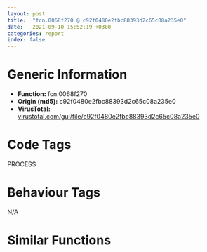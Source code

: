 ```yaml
---
layout: post
title:  "fcn.0068f270 @ c92f0480e2fbc88393d2c65c08a235e0"
date:   2021-09-10 15:52:19 +0300
categories: report
index: false
---
```


# Generic Information
- **Function:** fcn.0068f270
- **Origin (md5):** c92f0480e2fbc88393d2c65c08a235e0
- **VirusTotal:** [virustotal.com/gui/file/c92f0480e2fbc88393d2c65c08a235e0][virustotal_ref]

# Code Tags
<span class="tag" id="PROCESS">PROCESS</span>


# Behaviour Tags
<span class="bhv-tag" id="na">N/A</span>

# Similar Functions
<script type="text/javascript" src="https://www.gstatic.com/charts/loader.js"></script>
<script type="text/javascript">

    google.charts.load('current', {'packages':['corechart']});
    google.charts.setOnLoadCallback(drawChart);

    function drawChart() {
    var data = new google.visualization.DataTable();
        data.addColumn('number', 'X');
        data.addColumn('number', 'Y');
        data.addColumn({type: 'string', role: 'tooltip', 'p': {'html': true}});
        data.addColumn({'type': 'string', 'role': 'style'});
        
        data.addRows([
    [0, 0, '<b><a href="/report/fcn.0068f270@c92f0480e2fbc88393d2c65c08a235e0">fcn.0068f270</a><br>@c92f0480e2fbc88393d2c65c08a235e0</b><br>push edi<br>push esi<br>push ebx<br>sub esp, 0x440<br>mov ebx, dword[esp+0x450]<br>test ebx, ebx<br>je 0x68f3e0<br>call dword[sym.imp.KERNEL32.dll_GetCurrentProcess]<br>lea edx, [esp+0x2c]<br>mov dword[esp+4], 0x20008<br>mov dword[esp], eax<br>mov dword[esp+8], edx<br>call dword[sym.imp.ADVAPI32.dll_OpenProcessToken]<br>sub esp, 0xc<br>test eax, eax<br>je 0x68f365<br>mov eax, dword[esp+0x2c]<br>lea esi, [esp+0x30]<br>lea edi, [esp+0x238]<br>mov dword[esp+0x30], 0x104<br>mov dword[esp+8], esi<br>mov dword[esp+4], edi<br>mov dword[esp], eax<br>call dword[sym.imp.USERENV.dll_GetUserProfileDirectoryW]<br>sub esp, 0xc<br>test eax, eax<br>jne 0x68f314<br>call dword[sym.imp.KERNEL32.dll_GetLastError]<br>mov ebx, eax<br>mov eax, dword[esp+0x2c]<br>mov dword[esp], eax<br>call dword[sym.imp.KERNEL32.dll_CloseHandle]<br>sub esp, 4<br>cmp ebx, 0x7a<br>je 0x68f408<br>mov dword[esp], ebx<br>call fcn.0066e3a0<br>add esp, 0x440<br>pop ebx<br>pop esi<br>pop edi<br>ret <br>mov eax, dword[esp+0x2c]<br>mov dword[esp], eax<br>call dword[sym.imp.KERNEL32.dll_CloseHandle]<br>sub esp, 4<br>mov dword[esp+4], esi<br>lea esi, [esp+0x36]<br>mov dword[esp+0x30], 0x101<br>mov dword[esp], esi<br>call dword[sym.imp.ADVAPI32.dll_GetUserNameW]<br>sub esp, 8<br>test eax, eax<br>jne 0x68f380<br>call dword[sym.imp.KERNEL32.dll_GetLastError]<br>cmp eax, 0x7a<br>je 0x68f408<br>mov dword[esp], eax<br>call fcn.0066e3a0<br>add esp, 0x440<br>pop ebx<br>pop esi<br>pop edi<br>ret <br>call dword[sym.imp.KERNEL32.dll_GetLastError]<br>mov dword[esp], eax<br>call fcn.0066e3a0<br>add esp, 0x440<br>pop ebx<br>pop esi<br>pop edi<br>ret <br>lea eax, [ebx+0x10]<br>mov dword[ebx+0x10], 0<br>mov dword[esp+4], 0xffffffff<br>mov dword[esp], edi<br>mov dword[esp+8], eax<br>call fcn.0068eb40<br>test eax, eax<br>jne 0x68f30a<br>mov dword[ebx], 0<br>mov dword[esp+8], ebx<br>mov dword[esp+4], 0xffffffff<br>mov dword[esp], esi<br>call fcn.0068eb40<br>test eax, eax<br>jne 0x68f3f0<br>mov dword[ebx+0xc], 0<br>mov dword[ebx+4], 0xffffffff<br>mov dword[ebx+8], 0xffffffff<br>jmp 0x68f30a<br>mov eax, 0xfffff019<br>jmp 0x68f30a<br>mov edx, dword[ebx+0x10]<br>mov dword[esp+0x1c], eax<br>mov dword[esp], edx<br>call fcn.0066b4a0<br>mov eax, dword[esp+0x1c]<br>jmp 0x68f30a<br>mov eax, 0xfffff027<br>jmp 0x68f30a<br><eoc> ', 'point { fill-color: #e0440e; }'],

        ]);

    var options = {
        title: 'Similarity Plot',
        legend: 'none',
        colors: ['#dedbd9', '#e6693e', '#ec8f6e', '#f3b49f', '#f6c7b6'],
        tooltip: {isHtml: true, trigger: 'both'},
        explorer: {
        actions: ["dragToZoom", "rightClickToReset"],
        },
        chartArea: {
        width: '80%',
        height: '80%'
        },
        width: '100%',
        height: '100%'
    };

    var chart = new google.visualization.ScatterChart(document.getElementById('chart_div'));

    chart.draw(data, options);
    }
    
</script>


<div id="chart_div" style="width: 100%px; height: 100%;"></div>

# Disassembled Code
{% highlight nasm %}

push edi
push esi
push ebx
sub esp, 0x440
mov ebx, dword[esp+0x450]
test ebx, ebx
je 0x68f3e0
call dword[sym.imp.KERNEL32.dll_GetCurrentProcess]
lea edx, [esp+0x2c]
mov dword[esp+4], 0x20008
mov dword[esp], eax
mov dword[esp+8], edx
call dword[sym.imp.ADVAPI32.dll_OpenProcessToken]
sub esp, 0xc
test eax, eax
je 0x68f365
mov eax, dword[esp+0x2c]
lea esi, [esp+0x30]
lea edi, [esp+0x238]
mov dword[esp+0x30], 0x104
mov dword[esp+8], esi
mov dword[esp+4], edi
mov dword[esp], eax
call dword[sym.imp.USERENV.dll_GetUserProfileDirectoryW]
sub esp, 0xc
test eax, eax
jne 0x68f314
call dword[sym.imp.KERNEL32.dll_GetLastError]
mov ebx, eax
mov eax, dword[esp+0x2c]
mov dword[esp], eax
call dword[sym.imp.KERNEL32.dll_CloseHandle]
sub esp, 4
cmp ebx, 0x7a
je 0x68f408
mov dword[esp], ebx
call fcn.0066e3a0
add esp, 0x440
pop ebx
pop esi
pop edi
ret
mov eax, dword[esp+0x2c]
mov dword[esp], eax
call dword[sym.imp.KERNEL32.dll_CloseHandle]
sub esp, 4
mov dword[esp+4], esi
lea esi, [esp+0x36]
mov dword[esp+0x30], 0x101
mov dword[esp], esi
call dword[sym.imp.ADVAPI32.dll_GetUserNameW]
sub esp, 8
test eax, eax
jne 0x68f380
call dword[sym.imp.KERNEL32.dll_GetLastError]
cmp eax, 0x7a
je 0x68f408
mov dword[esp], eax
call fcn.0066e3a0
add esp, 0x440
pop ebx
pop esi
pop edi
ret
call dword[sym.imp.KERNEL32.dll_GetLastError]
mov dword[esp], eax
call fcn.0066e3a0
add esp, 0x440
pop ebx
pop esi
pop edi
ret
lea eax, [ebx+0x10]
mov dword[ebx+0x10], 0
mov dword[esp+4], 0xffffffff
mov dword[esp], edi
mov dword[esp+8], eax
call fcn.0068eb40
test eax, eax
jne 0x68f30a
mov dword[ebx], 0
mov dword[esp+8], ebx
mov dword[esp+4], 0xffffffff
mov dword[esp], esi
call fcn.0068eb40
test eax, eax
jne 0x68f3f0
mov dword[ebx+0xc], 0
mov dword[ebx+4], 0xffffffff
mov dword[ebx+8], 0xffffffff
jmp 0x68f30a
mov eax, 0xfffff019
jmp 0x68f30a
mov edx, dword[ebx+0x10]
mov dword[esp+0x1c], eax
mov dword[esp], edx
call fcn.0066b4a0
mov eax, dword[esp+0x1c]
jmp 0x68f30a
mov eax, 0xfffff027
jmp 0x68f30a

{% endhighlight %}

[virustotal_ref]: https://www.virustotal.com/gui/file/c92f0480e2fbc88393d2c65c08a235e0
